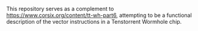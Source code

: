This repository serves as a complement to https://www.corsix.org/content/tt-wh-part6, attempting to be a functional description of the vector instructions in a Tenstorrent Wormhole chip.
